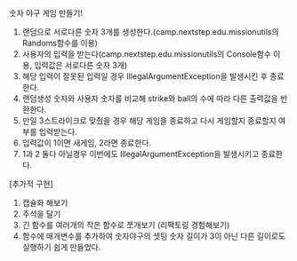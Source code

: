 숫자 야구 게임 만들기!

1. 랜덤으로 서로다른 숫자 3개를 생성한다.(camp.nextstep.edu.missionutils의 Randoms함수를 이용)
2. 사용자의 입력을 받는다(camp.nextstep.edu.missionutils의 Console함수 이용, 입력값은 서로다른 숫자 3개)
3. 해당 입력이 잘못된 입력일 경우 IllegalArgumentException을 발생시킨 후 종료한다.
4. 랜덤생성 숫자와 사용자 숫자를 비교해 strike와 ball의 수에 따라 다른 출력값을 반환한다.
5. 만일 3스트라이크로 맞췄을 경우 해당 게임을 종료하고 다시 게임할지 종료할지 여부를 입력받는다.
6. 입력값이 1이면 새게임, 2라면 종료한다.
7. 1과 2 둘다 아닐경우 이번에도 IllegalArgumentException을 발생시키고 종료한다.

[추가적 구현]
1. 캡슐화 해보기
2. 주석을 달기
3. 긴 함수를 여러개의 작은 함수로 쪼개보기 (리팩토링 경험해보기)
4. 함수에 매개변수를 추가하여 숫자야구의 셋팅 숫자 길이가 3이 아닌 다른 길이로도 실행하기 쉽게 만들었다.